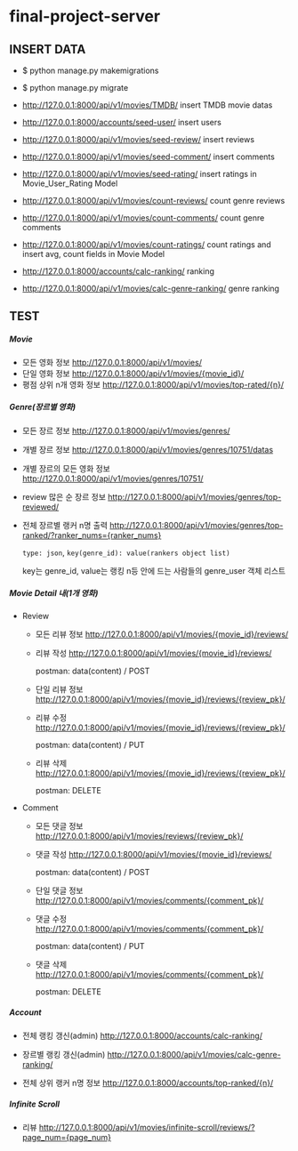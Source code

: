 # final-project-server



## INSERT DATA

- $ python manage.py makemigrations
- $ python manage.py migrate
- http://127.0.0.1:8000/api/v1/movies/TMDB/  insert TMDB movie datas
- http://127.0.0.1:8000/accounts/seed-user/ insert users
- http://127.0.0.1:8000/api/v1/movies/seed-review/ insert reviews
- http://127.0.0.1:8000/api/v1/movies/seed-comment/ insert comments
- http://127.0.0.1:8000/api/v1/movies/seed-rating/ insert ratings in Movie_User_Rating Model



- http://127.0.0.1:8000/api/v1/movies/count-reviews/ count genre reviews
- http://127.0.0.1:8000/api/v1/movies/count-comments/ count genre comments
- http://127.0.0.1:8000/api/v1/movies/count-ratings/ count ratings and insert avg, count fields in Movie Model
- http://127.0.0.1:8000/accounts/calc-ranking/ ranking
- http://127.0.0.1:8000/api/v1/movies/calc-genre-ranking/ genre ranking



## TEST

##### Movie

- 모든 영화 정보 http://127.0.0.1:8000/api/v1/movies/
- 단일 영화 정보 http://127.0.0.1:8000/api/v1/movies/{movie_id}/
- 평점 상위 n개 영화 정보 http://127.0.0.1:8000/api/v1/movies/top-rated/{n}/



##### Genre(장르별 영화)

- 모든 장르 정보 http://127.0.0.1:8000/api/v1/movies/genres/

- 개별 장르 정보 http://127.0.0.1:8000/api/v1/movies/genres/10751/datas

- 개별 장르의 모든 영화 정보 http://127.0.0.1:8000/api/v1/movies/genres/10751/

- review 많은 순 장르 정보 http://127.0.0.1:8000/api/v1/movies/genres/top-reviewed/

- 전체 장르별 랭커 n명 출력 http://127.0.0.1:8000/api/v1/movies/genres/top-ranked/?ranker_nums={ranker_nums}

  `type: json`, `key(genre_id): value(rankers object list)`

  key는 genre_id, value는 랭킹 n등 안에 드는 사람들의 genre_user 객체 리스트



##### Movie Detail 내(1개 영화)

- Review
  - 모든 리뷰 정보 http://127.0.0.1:8000/api/v1/movies/{movie_id}/reviews/

  - 리뷰 작성 http://127.0.0.1:8000/api/v1/movies/{movie_id}/reviews/

    postman: data(content) / POST

  - 단일 리뷰 정보 http://127.0.0.1:8000/api/v1/movies/{movie_id}/reviews/{review_pk}/

  - 리뷰 수정 http://127.0.0.1:8000/api/v1/movies/{movie_id}/reviews/{review_pk}/

    postman: data(content) / PUT

  - 리뷰 삭제 http://127.0.0.1:8000/api/v1/movies/{movie_id}/reviews/{review_pk}/

    postman: DELETE

- Comment

  - 모든 댓글 정보 http://127.0.0.1:8000/api/v1/movies/reviews/{review_pk}/

  - 댓글 작성 http://127.0.0.1:8000/api/v1/movies/{movie_id}/reviews/

    postman: data(content) / POST

  - 단일 댓글 정보 http://127.0.0.1:8000/api/v1/movies/comments/{comment_pk}/

  - 댓글 수정 http://127.0.0.1:8000/api/v1/movies/comments/{comment_pk}/

    postman: data(content) / PUT

  - 댓글 삭제 http://127.0.0.1:8000/api/v1/movies/comments/{comment_pk}/

    postman: DELETE



##### Account

- 전체 랭킹 갱신(admin) http://127.0.0.1:8000/accounts/calc-ranking/

- 장르별 랭킹 갱신(admin) http://127.0.0.1:8000/api/v1/movies/calc-genre-ranking/

- 전체 상위 랭커 n명 정보 http://127.0.0.1:8000/accounts/top-ranked/{n}/

  

##### Infinite Scroll

- 리뷰 http://127.0.0.1:8000/api/v1/movies/infinite-scroll/reviews/?page_num={page_num}
